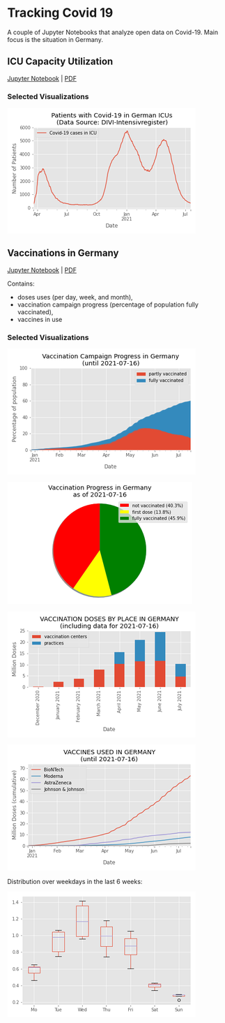 # Tracking Covid 19

A couple of Jupyter Notebooks that analyze open data on Covid-19.
Main focus is the situation in Germany.

## ICU Capacity Utilization

[Jupyter Notebook](intensive-care.ipynb) | [PDF](intensive-care.pdf)

### Selected Visualizations

![ICU capacity utilization](img/covid-19-patients-in-icu-germany.png)

## Vaccinations in Germany

[Jupyter Notebook](vaccination.ipynb) | [PDF](vaccination.pdf)

Contains:
* doses uses (per day, week, and month),
* vaccination campaign progress (percentage of population fully vaccinated),
* vaccines in use

### Selected Visualizations

![Vaccination Progress in Germany](img/vaccinations_germany_area_plot.png)

![Vaccination in Germany Pie Chart](img/vaccination_in_germany_pie.png)

![Number of vaccine doses used monthly in Germany](img/monthly_doses_by_place_germany.png)

![Vaccines used in Germany](img/vaccines_used_in_germany.png)

Distribution over weekdays in the last 6 weeks:

![Number of doses depending on the weekday](img/weekday_boxplot.png)
